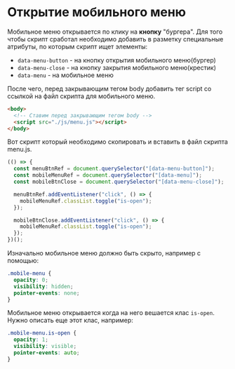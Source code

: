 # Открытие мобильного меню

Мобильное меню открывается по клику на **кнопку** "бургера". Для того чтобы скрипт сработал необходимо добавить в разметку специальные атрибуты, по которым скрипт ищет элементы:

- `data-menu-button` - на кнопку открытия мобильного меню(бургер)
- `data-menu-close` - на кнопку закрытия мобильного меню(крестик)
- `data-menu` - на мобильное меню

После чего, перед закрывающим тегом body добавить тег script со ссылкой на файл скрипта для мобильного меню.

```html
<body>
  <!-- Ставим перед закрывающим тегом body -->
  <script src="./js/menu.js"></script>
</body>
```

Вот скрипт который необходимо скопировать и вставить в файл скрипта menu.js.

```js
(() => {
  const menuBtnRef = document.querySelector("[data-menu-button]");
  const mobileMenuRef = document.querySelector("[data-menu]");
  const mobileBtnClose = document.querySelector("[data-menu-close]");

  menuBtnRef.addEventListener("click", () => {
    mobileMenuRef.classList.toggle("is-open");
  });

  mobileBtnClose.addEventListener("click", () => {
    mobileMenuRef.classList.toggle("is-open");
  });
})();
```

Изначально мобильное меню должно быть скрыто, например с помощью:

```css
.mobile-menu {
  opacity: 0;
  visibility: hidden;
  pointer-events: none;
}
```

Мобильное меню открывается когда на него вешается клас `is-open`. Нужно описать еще этот клас, например:

```css
.mobile-menu.is-open {
  opacity: 1;
  visibility: visible;
  pointer-events: auto;
}
```
